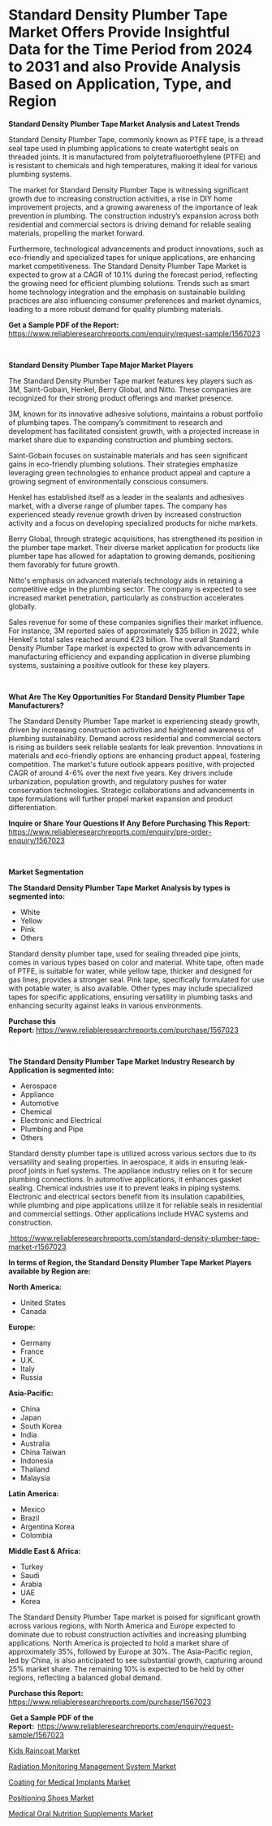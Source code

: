 <p><h1>Standard Density Plumber Tape Market Offers Provide Insightful Data for the Time Period from 2024 to 2031 and also Provide Analysis Based on Application, Type, and Region</h1></p><p><strong>Standard Density Plumber Tape Market Analysis and Latest Trends</strong></p>
<p><p>Standard Density Plumber Tape, commonly known as PTFE tape, is a thread seal tape used in plumbing applications to create watertight seals on threaded joints. It is manufactured from polytetrafluoroethylene (PTFE) and is resistant to chemicals and high temperatures, making it ideal for various plumbing systems. </p><p>The market for Standard Density Plumber Tape is witnessing significant growth due to increasing construction activities, a rise in DIY home improvement projects, and a growing awareness of the importance of leak prevention in plumbing. The construction industry’s expansion across both residential and commercial sectors is driving demand for reliable sealing materials, propelling the market forward.</p><p>Furthermore, technological advancements and product innovations, such as eco-friendly and specialized tapes for unique applications, are enhancing market competitiveness. The Standard Density Plumber Tape Market is expected to grow at a CAGR of 10.1% during the forecast period, reflecting the growing need for efficient plumbing solutions. Trends such as smart home technology integration and the emphasis on sustainable building practices are also influencing consumer preferences and market dynamics, leading to a more robust demand for quality plumbing materials.</p></p>
<p><strong>Get a Sample PDF of the Report:&nbsp;</strong> <a href="https://www.reliableresearchreports.com/enquiry/request-sample/1567023">https://www.reliableresearchreports.com/enquiry/request-sample/1567023</a></p>
<p>&nbsp;</p>
<p><strong>Standard Density Plumber Tape Major Market Players</strong></p>
<p><p>The Standard Density Plumber Tape market features key players such as 3M, Saint-Gobain, Henkel, Berry Global, and Nitto. These companies are recognized for their strong product offerings and market presence.</p><p>3M, known for its innovative adhesive solutions, maintains a robust portfolio of plumbing tapes. The company’s commitment to research and development has facilitated consistent growth, with a projected increase in market share due to expanding construction and plumbing sectors.</p><p>Saint-Gobain focuses on sustainable materials and has seen significant gains in eco-friendly plumbing solutions. Their strategies emphasize leveraging green technologies to enhance product appeal and capture a growing segment of environmentally conscious consumers.</p><p>Henkel has established itself as a leader in the sealants and adhesives market, with a diverse range of plumber tapes. The company has experienced steady revenue growth driven by increased construction activity and a focus on developing specialized products for niche markets.</p><p>Berry Global, through strategic acquisitions, has strengthened its position in the plumber tape market. Their diverse market application for products like plumber tape has allowed for adaptation to growing demands, positioning them favorably for future growth.</p><p>Nitto's emphasis on advanced materials technology aids in retaining a competitive edge in the plumbing sector. The company is expected to see increased market penetration, particularly as construction accelerates globally.</p><p>Sales revenue for some of these companies signifies their market influence. For instance, 3M reported sales of approximately $35 billion in 2022, while Henkel's total sales reached around €23 billion. The overall Standard Density Plumber Tape market is expected to grow with advancements in manufacturing efficiency and expanding application in diverse plumbing systems, sustaining a positive outlook for these key players.</p></p>
<p>&nbsp;</p>
<p><strong>What Are The Key Opportunities For Standard Density Plumber Tape Manufacturers?</strong></p>
<p><p>The Standard Density Plumber Tape market is experiencing steady growth, driven by increasing construction activities and heightened awareness of plumbing sustainability. Demand across residential and commercial sectors is rising as builders seek reliable sealants for leak prevention. Innovations in materials and eco-friendly options are enhancing product appeal, fostering competition. The market's future outlook appears positive, with projected CAGR of around 4-6% over the next five years. Key drivers include urbanization, population growth, and regulatory pushes for water conservation technologies. Strategic collaborations and advancements in tape formulations will further propel market expansion and product differentiation.</p></p>
<p><strong>Inquire or Share Your Questions If Any Before Purchasing This Report:</strong> <a href="https://www.reliableresearchreports.com/enquiry/pre-order-enquiry/1567023">https://www.reliableresearchreports.com/enquiry/pre-order-enquiry/1567023</a></p>
<p>&nbsp;</p>
<p><strong>Market Segmentation</strong></p>
<p><strong>The Standard Density Plumber Tape Market Analysis by types is segmented into:</strong></p>
<p><ul><li>White</li><li>Yellow</li><li>Pink</li><li>Others</li></ul></p>
<p><p>Standard density plumber tape, used for sealing threaded pipe joints, comes in various types based on color and material. White tape, often made of PTFE, is suitable for water, while yellow tape, thicker and designed for gas lines, provides a stronger seal. Pink tape, specifically formulated for use with potable water, is also available. Other types may include specialized tapes for specific applications, ensuring versatility in plumbing tasks and enhancing security against leaks in various environments.</p></p>
<p><strong>Purchase this Report:&nbsp;</strong><a href="https://www.reliableresearchreports.com/purchase/1567023">https://www.reliableresearchreports.com/purchase/1567023</a></p>
<p>&nbsp;</p>
<p><strong>The Standard Density Plumber Tape Market Industry Research by Application is segmented into:</strong></p>
<p><ul><li>Aerospace</li><li>Appliance</li><li>Automotive</li><li>Chemical</li><li>Electronic and Electrical</li><li>Plumbing and Pipe</li><li>Others</li></ul></p>
<p><p>Standard density plumber tape is utilized across various sectors due to its versatility and sealing properties. In aerospace, it aids in ensuring leak-proof joints in fuel systems. The appliance industry relies on it for secure plumbing connections. In automotive applications, it enhances gasket sealing. Chemical industries use it to prevent leaks in piping systems. Electronic and electrical sectors benefit from its insulation capabilities, while plumbing and pipe applications utilize it for reliable seals in residential and commercial settings. Other applications include HVAC systems and construction.</p></p>
<p><a href="https://www.reliableresearchreports.com/standard-density-plumber-tape-market-r1567023">&nbsp;https://www.reliableresearchreports.com/standard-density-plumber-tape-market-r1567023</a></p>
<p><strong>In terms of Region, the Standard Density Plumber Tape Market Players available by Region are:</strong></p>
<p>
    <p> <strong> North America: </strong>
        <ul>
            <li>United States</li>
            <li>Canada</li>
        </ul>
        </p> 
    <p> <strong> Europe: </strong>
        <ul>
            <li>Germany</li>
            <li>France</li>
            <li>U.K.</li>
            <li>Italy</li>
            <li>Russia</li>
        </ul>
        </p> 
    <p> <strong> Asia-Pacific: </strong>
        <ul>
            <li>China</li>
            <li>Japan</li>
            <li>South Korea</li>
            <li>India</li>
            <li>Australia</li>
            <li>China Taiwan</li>
            <li>Indonesia</li>
            <li>Thailand</li>
            <li>Malaysia</li>
        </ul>
        </p> 
    <p> <strong> Latin America: </strong>
        <ul>
            <li>Mexico</li>
            <li>Brazil</li>
            <li>Argentina Korea</li>
            <li>Colombia</li>
        </ul>
        </p> 
    <p> <strong> Middle East & Africa: </strong>
        <ul>
            <li>Turkey</li>
            <li>Saudi</li>
            <li>Arabia</li>
            <li>UAE</li>
            <li>Korea</li>
        </ul>
    </p>
    </p>
<p><p>The Standard Density Plumber Tape market is poised for significant growth across various regions, with North America and Europe expected to dominate due to robust construction activities and increasing plumbing applications. North America is projected to hold a market share of approximately 35%, followed by Europe at 30%. The Asia-Pacific region, led by China, is also anticipated to see substantial growth, capturing around 25% market share. The remaining 10% is expected to be held by other regions, reflecting a balanced global demand.</p></p>
<p><strong>Purchase this Report: </strong><a href="https://www.reliableresearchreports.com/purchase/1567023">https://www.reliableresearchreports.com/purchase/1567023</a></p>
<p>&nbsp;<strong>Get a Sample PDF of the Report:&nbsp;&nbsp;</strong><a href="https://www.reliableresearchreports.com/enquiry/request-sample/1567023">https://www.reliableresearchreports.com/enquiry/request-sample/1567023</a></p>
<p><strong></strong></p>
<p><p><a href="https://issuu.com/reportprime-2/docs/kids-raincoat-market-size-2030.pptx_a9191fd4b5e964">Kids Raincoat Market</a></p><p><a href="https://medium.com/@brittanyvon20231/emerging-trends-in-radiation-monitoring-management-system-market-global-outlook-and-future-e64a8248f861?postPublishedType=repub">Radiation Monitoring Management System Market</a></p><p><a href="https://www.linkedin.com/pulse/coating-medical-implants-market-global-trends-forecast-2024-ssp1e?trackingId=0%2F2zCzI5TMmfMuJqA1ferQ%3D%3D">Coating for Medical Implants Market</a></p><p><a href="https://github.com/SanjidaKhan901/Market-Research-Report-List-1/blob/main/positioning-shoes-market.md">Positioning Shoes Market</a></p><p><a href="https://github.com/olyy49keyt/Market-Research-Report-List-1/blob/main/medical-oral-nutrition-supplements-market.md">Medical Oral Nutrition Supplements Market</a></p></p>